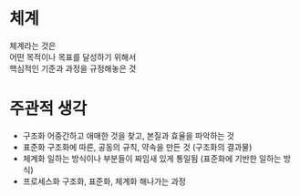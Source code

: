 # 체계

체계라는 것은  
어떤 목적이나 목표를 달성하기 위해서  
핵심적인 기준과 과정을 규정해놓은 것

# 주관적 생각

- 구조화
  어중간하고 애매한 것을 찾고, 본질과 효율을 파악하는 것
- 표준화
  구조화에 따른, 공동의 규칙, 약속을 만든 것 (구조화의 결과물)
- 체계화
  일하는 방식이나 부분들이 짜임새 있게 통일됨 (표준화에 기반한 일하는 방식)
- 프로세스화
  구조화, 표준화, 체계화 해나가는 과정

